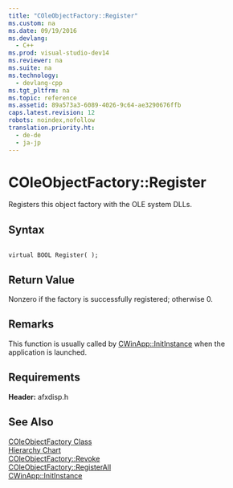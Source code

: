 ```yaml
---
title: "COleObjectFactory::Register"
ms.custom: na
ms.date: 09/19/2016
ms.devlang: 
  - C++
ms.prod: visual-studio-dev14
ms.reviewer: na
ms.suite: na
ms.technology: 
  - devlang-cpp
ms.tgt_pltfrm: na
ms.topic: reference
ms.assetid: 89a573a3-6089-4026-9c64-ae3290676ffb
caps.latest.revision: 12
robots: noindex,nofollow
translation.priority.ht: 
  - de-de
  - ja-jp
---
```

# COleObjectFactory::Register
Registers this object factory with the OLE system DLLs.  
  
## Syntax  
  
```  
  
virtual BOOL Register( );  
```  
  
## Return Value  
 Nonzero if the factory is successfully registered; otherwise 0.  
  
## Remarks  
 This function is usually called by [CWinApp::InitInstance](../vs140/CWinApp--InitInstance.md) when the application is launched.  
  
## Requirements  
 **Header:** afxdisp.h  
  
## See Also  
 [COleObjectFactory Class](../vs140/COleObjectFactory-Class.md)   
 [Hierarchy Chart](../vs140/Hierarchy-Chart.md)   
 [COleObjectFactory::Revoke](../vs140/COleObjectFactory--Revoke.md)   
 [COleObjectFactory::RegisterAll](../vs140/COleObjectFactory--RegisterAll.md)   
 [CWinApp::InitInstance](../vs140/CWinApp--InitInstance.md)
